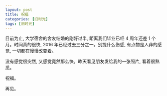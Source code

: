 ```yaml
---
layout: post
title: 祝福
categories: [旧时光]
tags: [旧时光]
---
```


目前为止, 大学宿舍的舍友结婚的刚好过半, 距离我们毕业已经 4 周年还差 1 个月。时间真的很快, 2016 年已经过去三分之一。别提什么伤感, 有点物是人非的感觉, 一切都在慢慢改变着。

没有感觉很突然, 又感觉竟然那么快。昨天看见朋友发给我的一张照片, 看着很熟悉。

祝福。

再见。